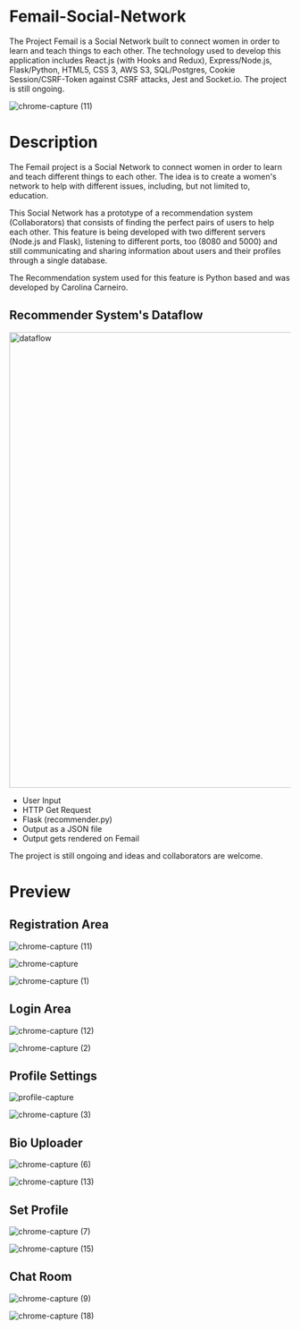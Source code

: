 # Femail-Social-Network
The Project Femail is a Social Network built to connect women in order to learn and teach things to each other. The technology used to develop this application includes React.js (with Hooks and Redux), Express/Node.js, Flask/Python, HTML5, CSS 3, AWS S3, SQL/Postgres, Cookie Session/CSRF-Token against CSRF attacks, Jest and Socket.io. The project is still ongoing. 

![chrome-capture (11)](https://user-images.githubusercontent.com/50359290/67096796-28f68880-f1b9-11e9-9fd3-1499ef86f141.gif)

# Description
The Femail project is a Social Network to connect women in order to learn and teach different things to each other. The idea is to create a women's network to help with different issues, including, but not limited to, education. 

This Social Network has a prototype of a recommendation system (Collaborators) that consists of finding the perfect pairs of users to help each other. This feature is being developed with two different servers (Node.js and Flask), listening to different ports, too (8080 and 5000) and still communicating and sharing information about users and their profiles through a single database.

The Recommendation system used for this feature is Python based and was developed by Carolina Carneiro.

## Recommender System's Dataflow

<img width="815" alt="dataflow" src="https://user-images.githubusercontent.com/50359290/67096070-a28d7700-f1b7-11e9-9683-b35683b14691.PNG">

- User Input
- HTTP Get Request
- Flask (recommender.py)
- Output as a JSON file
- Output gets rendered on Femail

The project is still ongoing and ideas and collaborators are welcome. 

# Preview

## Registration Area

![chrome-capture (11)](https://user-images.githubusercontent.com/50359290/67096796-28f68880-f1b9-11e9-9fd3-1499ef86f141.gif)

![chrome-capture](https://user-images.githubusercontent.com/50359290/67206363-c9df8080-f411-11e9-9446-3fd8ee61d7f0.jpg)

![chrome-capture (1)](https://user-images.githubusercontent.com/50359290/67206538-217dec00-f412-11e9-94ba-022c33394fd0.jpg)

## Login Area 

![chrome-capture (12)](https://user-images.githubusercontent.com/50359290/67206883-c7315b00-f412-11e9-9999-6371e03d4ac4.gif)

![chrome-capture (2)](https://user-images.githubusercontent.com/50359290/67207039-137c9b00-f413-11e9-82a6-7775a26d2910.jpg)

## Profile Settings 

![profile-capture](https://user-images.githubusercontent.com/50359290/67399111-0515b700-f5ac-11e9-9cca-b8703e30ae98.gif)

![chrome-capture (3)](https://user-images.githubusercontent.com/50359290/67400450-f3351380-f5ad-11e9-9f1b-96e1dda74431.jpg)

## Bio Uploader

![chrome-capture (6)](https://user-images.githubusercontent.com/50359290/67401428-6e4af980-f5af-11e9-9c15-d0adccfe54a4.jpg)

![chrome-capture (13)](https://user-images.githubusercontent.com/50359290/67401268-35128980-f5af-11e9-90fe-44fb483a2b3c.gif)

## Set Profile
![chrome-capture (7)](https://user-images.githubusercontent.com/50359290/67403480-4315d980-f5b2-11e9-978b-0c2c88357a98.jpg)

![chrome-capture (15)](https://user-images.githubusercontent.com/50359290/67403217-e74b5080-f5b1-11e9-9c66-0cd0515b7941.gif)

## Chat Room 
![chrome-capture (9)](https://user-images.githubusercontent.com/50359290/67406135-f92ef280-f5b5-11e9-8f6c-9df21692faa2.jpg)

![chrome-capture (18)](https://user-images.githubusercontent.com/50359290/67405986-c08f1900-f5b5-11e9-985c-1af3f989e0e4.gif)



